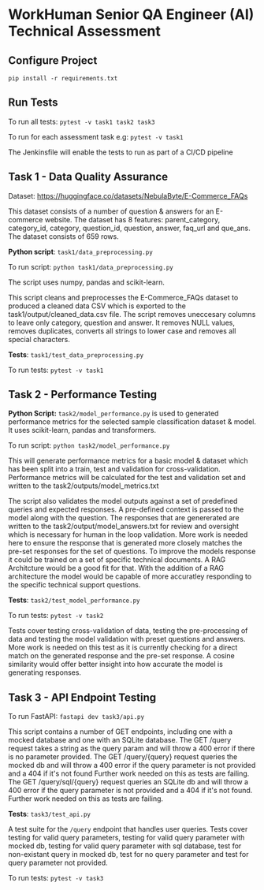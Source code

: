 # WorkHuman Senior QA Engineer (AI) Technical Assessment

## Configure Project

`pip install -r requirements.txt`

## Run Tests

To run all tests: `pytest -v task1 task2 task3`

To run for each assessment task e.g: `pytest -v task1`

The Jenkinsfile will enable the tests to run as part of a CI/CD pipeline

## Task 1 - Data Quality Assurance

Dataset: https://huggingface.co/datasets/NebulaByte/E-Commerce_FAQs

This dataset consists of a number of question & answers for an E-commerce website. The dataset has 8 features:
parent_category, category_id, category, question_id, question, answer, faq_url and que_ans. 
The dataset consists of 659 rows.

**Python script**: `task1/data_preprocessing.py`

To run script: `python task1/data_preprocessing.py`

The script uses numpy, pandas and scikit-learn.

This script cleans and preprocesses the E-Commerce_FAQs dataset to produced a cleaned data CSV which is exported to the task1/output/cleaned_data.csv file. The script removes uneccesary columns to leave only category, question and answer. It removes NULL values, removes duplicates, converts all strings to lower case and removes all special characters. 

**Tests**: `task1/test_data_preprocessing.py`

To run tests: `pytest -v task1`

## Task 2 - Performance Testing

**Python Script:** `task2/model_performance.py` is used to generated performance metrics for the selected sample classification dataset & model. It uses scikit-learn, pandas and transformers. 

To run script: `python task2/model_performance.py`

This will generate performance metrics for a basic model & dataset which has been split into a train, test and validation for cross-validation. Performance metrics will be calculated for the test and validation set and written to the task2/outputs/model_metrics.txt

The script also validates the model outputs against a set of predefined queries and expected responses. A pre-defined context is passed to the model along with the question. The responses that are genererated are written to the task2/output/model_answers.txt for review and oversight which is necessary for human in the loop validation. More work is needed here to ensure the response that is generated more closely matches the pre-set responses for the set of questions. To improve the models response it could be trained on a set of specific technical documents. A RAG Architcture would be a good fit for that. With the addition of a RAG architecture the model would be capable of more accuratley responding to the specific technical support questions. 

**Tests**: `task2/test_model_performance.py`

To run tests: `pytest -v task2`

Tests cover testing cross-validation of data, testing the pre-processing of data and testing the model validation with preset questions and answers. More work is needed on this test as it is currently checking for a direct match on the generated response and the pre-set response. A cosine similarity would offer better insight into how accurate the model is generating responses. 

## Task 3 - API Endpoint Testing

To run FastAPI: `fastapi dev task3/api.py`

This script contains a number of GET endpoints, including one with a mocked database and one with an SQLite database. 
The GET /query request takes a string as the query param and will throw a 400 error if there is no parameter provided. 
The GET /query/{query} request queries the mocked db and will throw a 400 error if the query parameter is not provided and a 404 if it's not found Further work needed on this as tests are failing. 
The GET /query/sql/{query} request queries an SQLite db and will throw a 400 error if the query parameter is not provided and a 404 if it's not found. Further work needed on this as tests are failing. 

**Tests**: `task3/test_api.py`

A test suite for the `/query` endpoint that handles user queries. Tests cover testing for valid query parameters, testing for valid query parameter with mocked db, testing for valid query parameter with sql database, test for non-existant query in mocked db, test for no query parameter and test for query parameter not provided. 

To run tests: `pytest -v task3`

